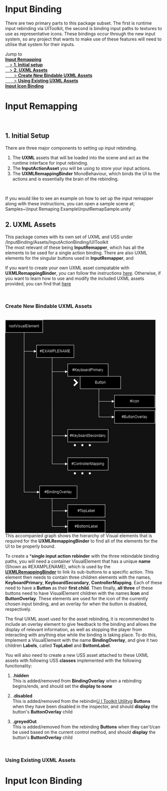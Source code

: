# Input Binding

There are two primary parts to this package subset. The first is runtime input rebinding via UIToolkit,
the second is binding input paths to textures to use as representative icons. These bindings occur through
the new input system, so any project that wants to make use of these features will need to utilise that system
for their inputs.

Jump to
<br>
[**Input Remapping**](#input-remapping)\
[&emsp;> **1. Initial setup**](#initial-setup)\
[&emsp;> **2. UXML Assets**](#uxml-assets)\
[&emsp;&emsp;> **Create New Bindable UXML Assets**](#create-new-bindable-uxml-assets)\
[&emsp;&emsp;> **Using Existing UXML Assets**](#using-existing-uxml-assets)\
[**Input Icon Binding**](#input-icon-binding)

# Input Remapping
<br>

## 1. Initial Setup


There are three major components to setting up input rebinding.
1. The **UXML** assets that will be loaded into the scene and act as the runtime interface for input rebinding.
2. The **InputActionAsset** you will be using to store your input actions.
3. The **UXMLRemappingBinder** MonoBehaviour, which binds the UI to the actions and is essentially the brain of the rebinding.
<br>

If you would like to see an example on how to set up the input remapper along with these instructions, you can open a sample scene at;
<br>
Samples~\Input Remaping Example\InputRemapSample.unity
<br>


## 2. UXML Assets
This package comes with its own set of UXML and USS under \
/InputBinding/Assets/InputActionBinding/UIToolkit \
The most relevant of these being **InputRemapper**, which has all the elements to be used for a single action binding. There are also UXML elements for
the singular buttons used in **InputRemapper**, and 

If you want to create
your own UXML asset compatable with **UXMLRemappingBinder**, you can follow the instructions [here](#create-new-bindable-uxml-assets). Otherwise, if you want
to learn how to use and modify the included UXML assets provided, you can find that [here](#using-new-existing-uxml-assets)

<br>

### Create New Bindable UXML Assets
<br>

<div style="float: left">
<img style="float: left;padding-right: 20px" src="InputBinding/UXMLFlowGraph.png">

This accompanied graph shows the hierarchy of Visual elements that is required for the **UXMLRemappingBinder** to find all of the elements for the UI 
to be properly bound.

To create a ***single input action rebinder** with the three rebindable binding paths, you will need a container
VisualElement that has a unique **name** (Shown as #EXAMPLENAME),
which is used by the [**UXMLRemappingBinder**](../InputBinding/Runtime/UIDocumentExtensions/UXMLRemmappingBinder.cs) to link its sub-buttons to a specific action.
This element then needs to contain three children elements with the names, **KeyboardPrimary**, **KeyboardSecondary**, **ControllerMapping**. Each of these
need to have a **Button** as their **first child**. Then finally, **all three** of these buttons need to have VisualElement children with the names **Icon** and
**ButtonOverlay**. These elements are used for the icon of the currently chosen input binding, and an overlay for when the button is disabled, respectively.

The final UXML asset used for the asset rebinding, it is recommended to include an overlay element to give feedback to the binding and allows
the display of relevant information, as well as stopping the player from interacting with anything else while the binding is taking place.
To do this, Implement a VisualElement with the name **BindingOverlay**, and give it two children **Labels**, called **TopLabel** and **BottomLabel**.

</div>

You will also need to create a new USS asset attached to these UXML assets with following USS
**classes** implemented with the following functionality:

1. **.hidden** \
    This is added/removed from **BindingOverlay** when a rebinding begins/ends, and should set the **display to none**

2. **.disabled** \
    This is added/removed from the rebindin[U I Toolkit Utility](../UIToolkitUtility.meta)g **Buttons** when they have been disabled in the inspector,
    and should **display** the button's **ButtonOverlay** child

2. **.greyedOut** \
    This is added/removed from the rebinding **Buttons** when they can't/can be used based on the current control method,
    and should **display** the button's **ButtonOverlay** child
<br>

### Using Existing UXML Assets



<!--<img style="width: 600px" src="InputBinding/NameLinking.png">-->


<!--![](InputBinding/InspectorExample.png)
![](InputBinding/NameLinking.png)
-->

# Input Icon Binding
